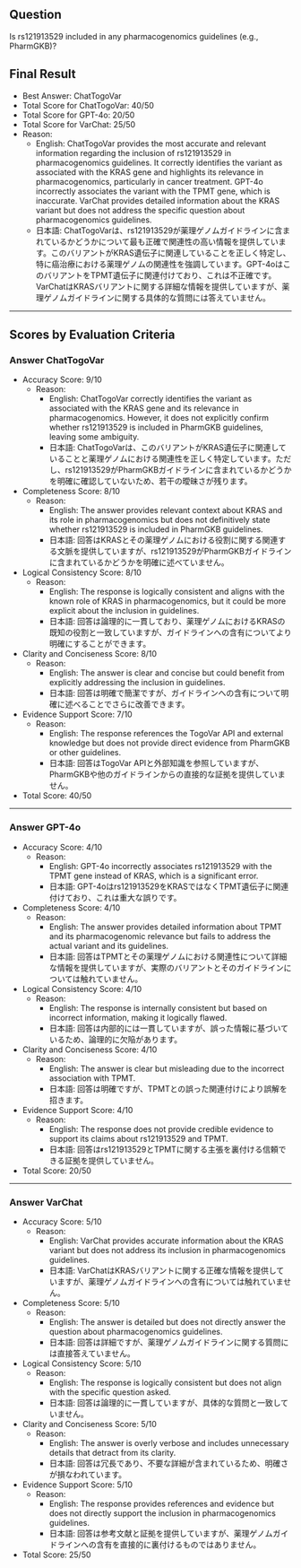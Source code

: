 ## Question

Is rs121913529 included in any pharmacogenomics guidelines (e.g., PharmGKB)?

## Final Result

- Best Answer: ChatTogoVar
- Total Score for ChatTogoVar: 40/50
- Total Score for GPT-4o: 20/50
- Total Score for VarChat: 25/50
- Reason:
  - English: ChatTogoVar provides the most accurate and relevant information regarding the inclusion of rs121913529 in pharmacogenomics guidelines. It correctly identifies the variant as associated with the KRAS gene and highlights its relevance in pharmacogenomics, particularly in cancer treatment. GPT-4o incorrectly associates the variant with the TPMT gene, which is inaccurate. VarChat provides detailed information about the KRAS variant but does not address the specific question about pharmacogenomics guidelines.
  - 日本語: ChatTogoVarは、rs121913529が薬理ゲノムガイドラインに含まれているかどうかについて最も正確で関連性の高い情報を提供しています。このバリアントがKRAS遺伝子に関連していることを正しく特定し、特に癌治療における薬理ゲノムの関連性を強調しています。GPT-4oはこのバリアントをTPMT遺伝子に関連付けており、これは不正確です。VarChatはKRASバリアントに関する詳細な情報を提供していますが、薬理ゲノムガイドラインに関する具体的な質問には答えていません。

---

## Scores by Evaluation Criteria

### Answer ChatTogoVar
- Accuracy Score: 9/10
  - Reason: 
    - English: ChatTogoVar correctly identifies the variant as associated with the KRAS gene and its relevance in pharmacogenomics. However, it does not explicitly confirm whether rs121913529 is included in PharmGKB guidelines, leaving some ambiguity.
    - 日本語: ChatTogoVarは、このバリアントがKRAS遺伝子に関連していることと薬理ゲノムにおける関連性を正しく特定しています。ただし、rs121913529がPharmGKBガイドラインに含まれているかどうかを明確に確認していないため、若干の曖昧さが残ります。
- Completeness Score: 8/10
  - Reason: 
    - English: The answer provides relevant context about KRAS and its role in pharmacogenomics but does not definitively state whether rs121913529 is included in PharmGKB guidelines.
    - 日本語: 回答はKRASとその薬理ゲノムにおける役割に関する関連する文脈を提供していますが、rs121913529がPharmGKBガイドラインに含まれているかどうかを明確に述べていません。
- Logical Consistency Score: 8/10
  - Reason: 
    - English: The response is logically consistent and aligns with the known role of KRAS in pharmacogenomics, but it could be more explicit about the inclusion in guidelines.
    - 日本語: 回答は論理的に一貫しており、薬理ゲノムにおけるKRASの既知の役割と一致していますが、ガイドラインへの含有についてより明確にすることができます。
- Clarity and Conciseness Score: 8/10
  - Reason: 
    - English: The answer is clear and concise but could benefit from explicitly addressing the inclusion in guidelines.
    - 日本語: 回答は明確で簡潔ですが、ガイドラインへの含有について明確に述べることでさらに改善できます。
- Evidence Support Score: 7/10
  - Reason: 
    - English: The response references the TogoVar API and external knowledge but does not provide direct evidence from PharmGKB or other guidelines.
    - 日本語: 回答はTogoVar APIと外部知識を参照していますが、PharmGKBや他のガイドラインからの直接的な証拠を提供していません。
- Total Score: 40/50

---

### Answer GPT-4o
- Accuracy Score: 4/10
  - Reason: 
    - English: GPT-4o incorrectly associates rs121913529 with the TPMT gene instead of KRAS, which is a significant error.
    - 日本語: GPT-4oはrs121913529をKRASではなくTPMT遺伝子に関連付けており、これは重大な誤りです。
- Completeness Score: 4/10
  - Reason: 
    - English: The answer provides detailed information about TPMT and its pharmacogenomic relevance but fails to address the actual variant and its guidelines.
    - 日本語: 回答はTPMTとその薬理ゲノムにおける関連性について詳細な情報を提供していますが、実際のバリアントとそのガイドラインについては触れていません。
- Logical Consistency Score: 4/10
  - Reason: 
    - English: The response is internally consistent but based on incorrect information, making it logically flawed.
    - 日本語: 回答は内部的には一貫していますが、誤った情報に基づいているため、論理的に欠陥があります。
- Clarity and Conciseness Score: 4/10
  - Reason: 
    - English: The answer is clear but misleading due to the incorrect association with TPMT.
    - 日本語: 回答は明確ですが、TPMTとの誤った関連付けにより誤解を招きます。
- Evidence Support Score: 4/10
  - Reason: 
    - English: The response does not provide credible evidence to support its claims about rs121913529 and TPMT.
    - 日本語: 回答はrs121913529とTPMTに関する主張を裏付ける信頼できる証拠を提供していません。
- Total Score: 20/50

---

### Answer VarChat
- Accuracy Score: 5/10
  - Reason: 
    - English: VarChat provides accurate information about the KRAS variant but does not address its inclusion in pharmacogenomics guidelines.
    - 日本語: VarChatはKRASバリアントに関する正確な情報を提供していますが、薬理ゲノムガイドラインへの含有については触れていません。
- Completeness Score: 5/10
  - Reason: 
    - English: The answer is detailed but does not directly answer the question about pharmacogenomics guidelines.
    - 日本語: 回答は詳細ですが、薬理ゲノムガイドラインに関する質問には直接答えていません。
- Logical Consistency Score: 5/10
  - Reason: 
    - English: The response is logically consistent but does not align with the specific question asked.
    - 日本語: 回答は論理的に一貫していますが、具体的な質問と一致していません。
- Clarity and Conciseness Score: 5/10
  - Reason: 
    - English: The answer is overly verbose and includes unnecessary details that detract from its clarity.
    - 日本語: 回答は冗長であり、不要な詳細が含まれているため、明確さが損なわれています。
- Evidence Support Score: 5/10
  - Reason: 
    - English: The response provides references and evidence but does not directly support the inclusion in pharmacogenomics guidelines.
    - 日本語: 回答は参考文献と証拠を提供していますが、薬理ゲノムガイドラインへの含有を直接的に裏付けるものではありません。
- Total Score: 25/50
